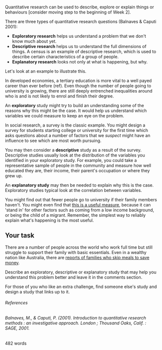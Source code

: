 Quantitative research can be used to describe, explore or explain things or behaviours [consider moving step to the beginning of Week 2].

There are three types of quantitative research questions (Balnaves & Caputi 2001):

* __Exploratory research__ helps us understand a problem that we don't know much about yet.  
* __Descriptive research__ helps us to understand the full dimensions of things.  A census is an example of descriptive research, which is used to describe certain characteristics of a group of people. 
* __Explanatory research__ looks not only at what is happening, but why.  

Let's look at an example to illustrate this.

In developed economies, a tertiary education is more vital to a well payed career than ever before (ref). Even though the number of people going to university is growing, there are still deeply entrenched inequalities around who is and is not likely to enrol and finish their degree.

An __exploratory__ study might try to build an understanding some of the reasons why this might be the case.  It would help us understand which variables we could measure to keep an eye on the problem.  

In social research, a survey is the classic example.  You might design a survey for students starting college or university for the first time which asks questions about a number of factors that we _suspect_ might have an influence to see which are most worth pursuing.

You may then consider a __descriptive__ study as a result of the survey.  Descriptive studies usually look at the distribution of the variables you identified in your exploratory study. For example, you could take a representative sample of people in the community and measure how well educated they are, their income, their parent's occupation or where they grew up.



An __explanatory study__ may then be needed to explain why this is the case.  Exploratory studies typical look at the correlation between variables.  

You might find out that fewer people go to university if their family members haven't.  You might even find that [this is a useful measure](https://theconversation.com/why-first-in-family-uni-students-should-receive-more-support-38601), because it can 'stand in' for other factors such as coming from a low income background, or being the child of a migrant.  Remember, the simplest way to reliably explain what's happening is the most useful.

## Your task

There are a number of people across the world who work full time but still struggle to support their family with basic essentials.  Even in a wealthy nation like Australia, there are [reports of families who skip meals to save money](http://www.abc.net.au/worldtoday/content/2012/s3611587.htm).

Describe an exploratory, descriptive or explanatory study that may help you understand this problem better and leave it in the comments section. 

For those of you who like an extra challenge, find someone else's study and design a study that links up to it.

###### References

###### Balnaves, M., & Caputi, P. (2001). Introduction to quantitative research methods : an investigative approach. London ; Thousand Oaks, Calif. : SAGE, 2001.

482 words
